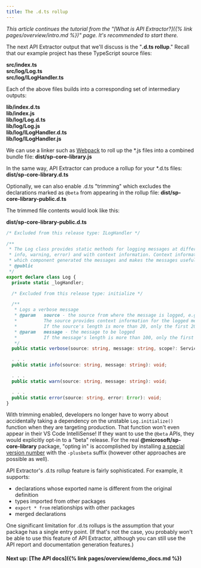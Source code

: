 ```yaml
---
title: The .d.ts rollup
---
```


_This article continues the tutorial from the "[What is API Extractor?]({% link pages/overview/intro.md %})" page. It's recommended to start there._

The next API Extractor output that we'll discuss is the "**.d.ts rollup**." Recall that our example project
has these TypeScript source files:

<b>
src/index.ts<br/>
src/log/Log.ts<br/>
src/log/ILogHandler.ts<br/>
</b>

Each of the above files builds into a corresponding set of intermediary outputs:

<b>
lib/index.d.ts<br/>
lib/index.js<br/>
lib/log/Log.d.ts<br/>
lib/log/Log.js<br/>
lib/log/ILogHandler.d.ts<br/>
lib/log/ILogHandler.js<br/>
</b>

We can use a linker such as [Webpack](https://webpack.js.org) to roll up the \*.js files into a combined
bundle file: **dist/sp-core-library.js**

In the same way, API Extractor can produce a rollup for your \*.d.ts files: **dist/sp-core-library.d.ts**

Optionally, we can also enable .d.ts "trimming" which excludes the declarations marked as `@beta`
from appearing in the rollup file: **dist/sp-core-library-public.d.ts**

The trimmed file contents would look like this:

**dist/sp-core-library-public.d.ts**

```ts
/* Excluded from this release type: ILogHandler */

/**
 * The Log class provides static methods for logging messages at different levels (verbose,
 * info, warning, error) and with context information. Context information helps identify
 * which component generated the messages and makes the messages useful and filterable.
 * @public
 */
export declare class Log {
  private static _logHandler;

  /* Excluded from this release type: initialize */

  /**
   * Logs a verbose message
   * @param   source - the source from where the message is logged, e.g., the class name.
   *          The source provides context information for the logged message.
   *          If the source's length is more than 20, only the first 20 characters are kept.
   * @param   message - the message to be logged
   *          If the message's length is more than 100, only the first 100 characters are kept.
   */
  public static verbose(source: string, message: string, scope?: ServiceScope): void;

  . . .
  public static info(source: string, message: string): void;

  . . .
  public static warn(source: string, message: string): void;

  . . .
  public static error(source: string, error: Error): void;
}
```

With trimming enabled, developers no longer have to worry about accidentally taking a dependency on the
unstable `Log.initialize()` function when they are targeting production. That function won't even appear
in their VS Code IntelliSense! If they want to use the `@beta` APIs, they would explicitly opt-in to a
"beta" release. For the real **@microsoft/sp-core-library** package, "opting in" is accomplished by installing
[a special version number](https://www.npmjs.com/package/@microsoft/sp-core-library?activeTab=versions)
with the `-plusbeta` suffix (however other approaches are possible as well).

API Extractor's .d.ts rollup feature is fairly sophisticated. For example, it supports:

- declarations whose exported name is different from the original definition
- types imported from other packages
- `export * from` relationships with other packages
- merged declarations

One significant limitation for .d.ts rollups is the assumption that your package has a single entry point.
(If that's not the case, you probably won't be able to use this feature of API Extractor, although you can still
use the API report and documentation generation features.)

#### Next up: [The API docs]({% link pages/overview/demo_docs.md %})
